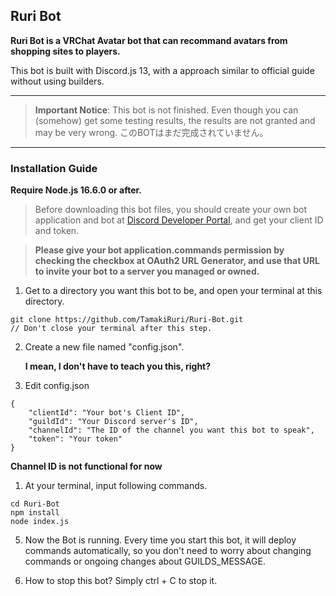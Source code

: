 ## Ruri Bot

**Ruri Bot is a VRChat Avatar bot that can recommand avatars from shopping sites to players.**

This bot is built with Discord.js 13, with a approach similar to official guide without using builders. 

---

> **Important Notice**: This bot is not finished. Even though you can (somehow) get some testing results, the results are not granted and may be very wrong. このBOTはまだ完成されていません。

---

### Installation Guide

**Require Node.js 16.6.0 or after.**

> Before downloading this bot files, you should create your own bot application and bot at [Discord Developer Portal](https://discord.com/developers/applications), and get your client ID and token.

> **Please give your bot application.commands permission by checking the checkbox at OAuth2 URL Generator, and use that URL to invite your bot to a server you managed or owned.**

1. Get to a directory you want this bot to be, and open your terminal at this directory.

```
git clone https://github.com/TamakiRuri/Ruri-Bot.git
// Don't close your terminal after this step.
```

2. Create a new file named "config.json".

    **I mean, I don't have to teach you this, right?**

3. Edit config.json

```
{
    "clientId": "Your bot's Client ID",
    "guildId": "Your Discord server's ID",
    "channelId": "The ID of the channel you want this bot to speak",
    "token": "Your token"
}
```
**Channel ID is not functional for now**

1. At your terminal, input following commands.

```
cd Ruri-Bot
npm install
node index.js
```

5. Now the Bot is running. Every time you start this bot, it will deploy commands automatically, so you don't need to worry about changing commands or ongoing changes about GUILDS_MESSAGE.

6. How to stop this bot? Simply ctrl + C to stop it.
